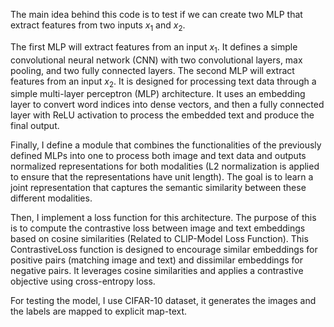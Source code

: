 The main idea behind this code is to test if we can create two MLP that extract features from two inputs $x_1$ and $x_2$.

The first MLP will extract features from an input $x_1$. It defines a simple convolutional neural network (CNN) with two convolutional layers, max pooling, and two fully connected layers. The second MLP will extract features from an input $x_2$.  It is designed for processing text data through a simple multi-layer perceptron (MLP) architecture.  It uses an embedding layer to convert word indices into dense vectors, and then a fully connected layer with ReLU activation to process the embedded text and produce the final output. 

Finally, I define a module that combines the functionalities of the previously defined MLPs into one to process both image and text data and outputs normalized representations for both modalities (L2 normalization is applied to ensure that the representations have unit length). The goal is to learn a joint representation that captures the semantic similarity between these different modalities.

Then, I implement a loss function for this architecture. The purpose of this is to compute the contrastive loss between image and text embeddings based on cosine similarities (Related to CLIP-Model Loss Function). This ContrastiveLoss function is designed to encourage similar embeddings for positive pairs (matching image and text) and dissimilar embeddings for negative pairs. It leverages cosine similarities and applies a contrastive objective using cross-entropy loss.

For testing the model, I use CIFAR-10 dataset, it generates the images and the labels are mapped to explicit map-text.
